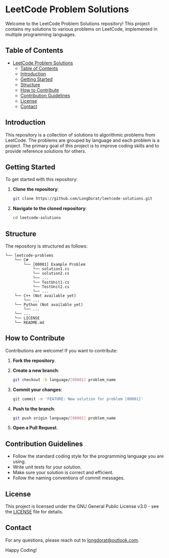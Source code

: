 # LeetCode Problem Solutions

Welcome to the LeetCode Problem Solutions repository! This project contains my solutions to various problems on LeetCode, implemented in multiple programming languages.

## Table of Contents

- [LeetCode Problem Solutions](#leetcode-problem-solutions)
  - [Table of Contents](#table-of-contents)
  - [Introduction](#introduction)
  - [Getting Started](#getting-started)
  - [Structure](#structure)
  - [How to Contribute](#how-to-contribute)
  - [Contribution Guidelines](#contribution-guidelines)
  - [License](#license)
  - [Contact](#contact)

## Introduction

This repository is a collection of solutions to algorithmic problems from LeetCode. The problems are grouped by language and each problem is a project. The primary goal of this project is to improve coding skills and to provide reference solutions for others.

## Getting Started

To get started with this repository:

1. **Clone the repository**:

    ```sh
    git clone https://github.com/LongDorat/leetcode-solutions.git
    ```

2. **Navigate to the cloned repository**:

    ```sh
    cd leetcode-solutions
    ```

## Structure

The repository is structured as follows:

``` Structure
└── leetcode-problems
    └── C#
        └── [00001] Example Problem
            └── solution1.cs
            └── solution2.cs
            └── ...
            └── TestUnit1.cs
            └── TestUnit2.cs
            └── ...
    └── C++ (Not available yet)
        └── ...
    └── Python (Not available yet)
        └── ...
    └── ...
    └── LICENSE
    └── README.md
```

## How to Contribute

Contributions are welcome! If you want to contribute:

1. **Fork the repository**.
2. **Create a new branch**:

    ```sh
    git checkout -b language/[00001] problem_name
    ```

3. **Commit your changes**:

    ```sh
    git commit -m 'FEATURE: New solution for problem [00001]'
    ```

4. **Push to the branch**:

    ```sh
    git push origin language/[00001] problem_name
    ```

5. **Open a Pull Request**.

## Contribution Guidelines

- Follow the standard coding style for the programming language you are using.
- Write unit tests for your solution.
- Make sure your solution is correct and efficient.
- Follow the naming conventions of commit messages.

## License

This project is licensed under the GNU General Public License v3.0 - see the [LICENSE](LICENSE) file for details.

## Contact

For any questions, please reach out to [longdorat@outlook.com](mailto:longdorat@outlook.com).

Happy Coding!
